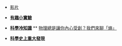 * [影片](/video/)

* [**有趣小實驗**](/experiment/)

* [**科學冷知識**](/trivia/)
** [物理總是讓你內心受創？我們來聊「熵」](/trivia/11007-A1-1)
* [**科學史上重大發現**](/turning-point/)